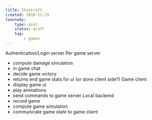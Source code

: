 ```yaml
---
title: Starcraft
created: 2018-12-29
taxonomy:
    type: post
    status: draft
    tag:
        - games
---
```


Authentication/Login server
Per game server
- compute damage simulation
- in game chat
- decide game victory
- returns end game stats for ui (or done client side?)
Game client
- display game ui
- play animations
- send commands to game server
Local backend
- record game
- compute game simulation
- communicate game state to game client
